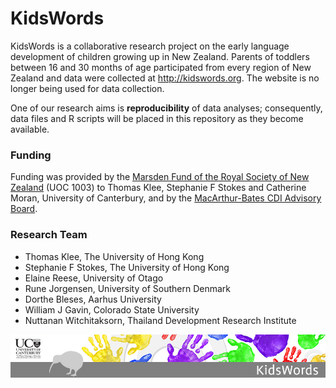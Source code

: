 # KidsWords
KidsWords is a collaborative research project on the early language development of children growing up in New Zealand. Parents of toddlers between 16 and 30 months of age participated from every region of New Zealand and data were collected at http://kidswords.org. The website is no longer being used for data collection. 

One of our research aims is **reproducibility** of data analyses; consequently, data files and R scripts will be placed in this repository as they become available. 

### Funding
Funding was provided by the [Marsden Fund of the Royal Society of New Zealand](http://royalsociety.org.nz/programmes/funds/marsden/) (UOC 1003) to Thomas Klee, Stephanie F Stokes and Catherine Moran, University of Canterbury, and by the [MacArthur-Bates CDI Advisory Board](https://mb-cdi.stanford.edu/board.html).

### Research Team

* Thomas Klee, The University of Hong Kong
* Stephanie F Stokes, The University of Hong Kong
* Elaine Reese, University of Otago
* Rune Jorgensen, University of Southern Denmark
* Dorthe Bleses, Aarhus University
* William J Gavin, Colorado State University
* Nuttanan Witchitaksorn, Thailand Development Research Institute

![](images/CMDS1836_Kids_Word_Banner.jpg)